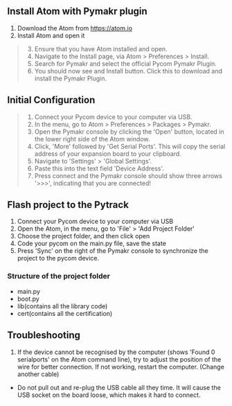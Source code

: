 
## Install Atom with Pymakr plugin

1. Download the Atom from https://atom.io
2. Install Atom and open it

>3. Ensure that you have Atom installed and open.  
>4. Navigate to the Install page, via Atom > Preferences > Install.
>5. Search for Pymakr and select the official Pycom Pymakr Plugin.  
>6. You should now see and Install button. Click this to download and install the Pymakr Plugin.   

## Initial Configuration
>1. Connect your Pycom device to your computer via USB.  
>2. In the menu, go to Atom > Preferences > Packages > Pymakr.  
>3. Open the Pymakr console by clicking the 'Open' button, located in the lower right side of the Atom window.  
>4. Click, 'More' followed by 'Get Serial Ports'. This will copy the serial address of your expansion board to your clipboard.  
>5. Navigate to 'Settings' > 'Global Settings'. 
>6. Paste this into the text field 'Device Address'.  
>7. Press connect and the Pymakr console should show three arrows '>>>', indicating that you are connected!

## Flash project to the Pytrack

1. Connect your Pycom device to your computer via USB
2. Open the Atom, in the menu, go to 'File' > 'Add Project Folder'
3. Choose the project folder, and then click open
4. Code your pycom on the main.py file, save the state
5. Press 'Sync' on the right of the Pymakr console to synchronize the project to the pycom device.

### Structure of the project folder
- main.py  
- boot.py
- lib(contains all the library code)
- cert(contains all the certification)

## Troubleshooting

1. If the device cannot be recognised by the computer (shows 'Found 0 serialports' on the Atom command line), 
try to adjust the position of the wire for better connection. If not working, restart the computer. (Change another cable) 

* Do not pull out and re-plug the USB cable all they time. It will cause the USB socket on the board loose, which 
makes it hard to connect.
